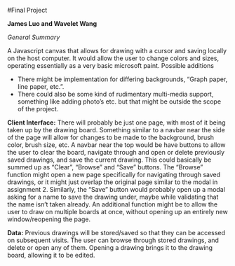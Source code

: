 #Final Project

**James Luo and Wavelet Wang**

*General Summary*

A Javascript canvas that allows for drawing with a cursor and saving locally on the host computer. It would allow the user to change colors and sizes, operating essentially as a very basic microsoft paint. 
Possible additions
 * There might be implementation for differing backgrounds, “Graph paper, line paper, etc.”. 
 * There could also be some kind of rudimentary multi-media support, something like adding photo’s etc. but that might be outside the scope of the project.


**Client Interface:**
There will probably be just one page, with most of it being taken up by the drawing board. Something similar to a navbar near the side of the page will allow for changes to be made to the background, brush color, brush size, etc.  A navbar near the top would be have buttons to allow the user to clear the board, navigate through and open or delete previously saved drawings, and save the current drawing. This could basically be summed up as “Clear”, “Browse” and “Save” buttons. The “Browse” function might open a new page specifically for navigating through saved drawings, or it might just overlap the original page similar to the modal in assignment 2. Similarly, the “Save” button would probably open up a modal asking for a name to save the drawing under, maybe while validating that the name isn’t taken already. An additional function might be to allow the user to draw on multiple boards at once, without opening up an entirely new window/reopening the page. 


**Data:**
Previous drawings will be stored/saved so that they can be accessed on subsequent visits. The user can browse through stored drawings, and delete or open any of them. Opening a drawing brings it to the drawing board, allowing it to be edited. 
